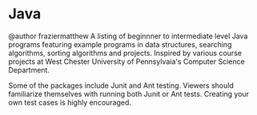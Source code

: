 # Java

@author fraziermatthew
A listing of beginnner to intermediate level Java programs featuring example programs in data structures, searching algorithms, sorting algorithms and projects. Inspired by various course projects at West Chester University of Pennsylvaia's Computer Science Department.

Some of the packages include Junit and Ant testing. Viewers should familiarize themselves with running both Junit or Ant tests. Creating your own test cases is highly encouraged. 
